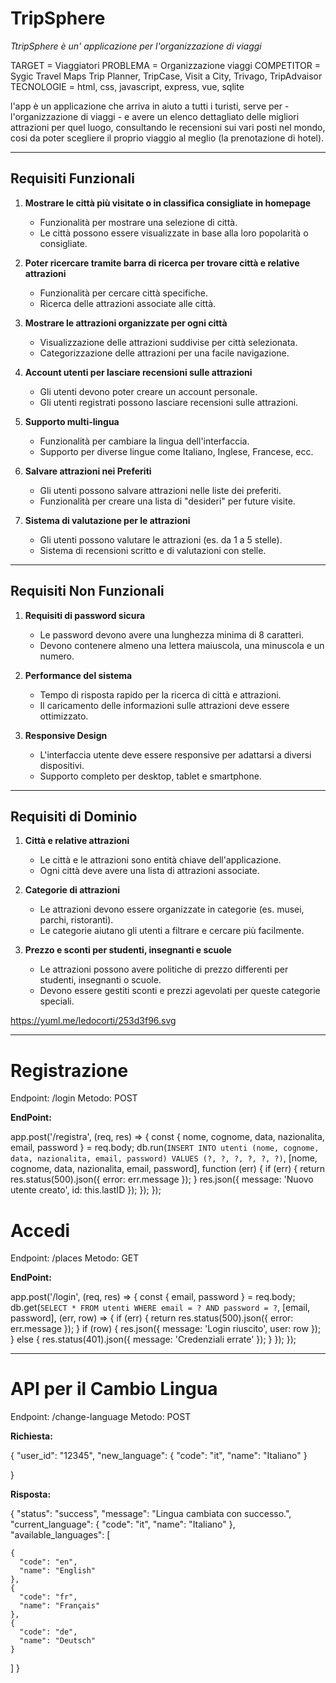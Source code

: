 # TripSphere

*TtripSphere è un' applicazione per l'organizzazione di viaggi* 

TARGET = Viaggiatori
PROBLEMA = Organizzazione viaggi
COMPETITOR = Sygic Travel Maps Trip Planner, TripCase, Visit a City, Trivago, TripAdvaisor
TECNOLOGIE = html, css, javascript, express, vue, sqlite

l'app è un applicazione che arriva in aiuto a tutti i turisti, serve per - l'organizzazione di viaggi - e avere un elenco dettagliato delle migliori attrazioni per quel luogo, consultando le recensioni sui vari posti nel mondo, cosi da poter scegliere il proprio viaggio al meglio (la prenotazione di hotel).

------------------------------------------

## Requisiti Funzionali

1. **Mostrare le città più visitate o in classifica consigliate in homepage**
   - Funzionalità per mostrare una selezione di città.
   - Le città possono essere visualizzate in base alla loro popolarità o consigliate.

2. **Poter ricercare tramite barra di ricerca per trovare città e relative attrazioni**
   - Funzionalità per cercare città specifiche.
   - Ricerca delle attrazioni associate alle città.

3. **Mostrare le attrazioni organizzate per ogni città**
   - Visualizzazione delle attrazioni suddivise per città selezionata.
   - Categorizzazione delle attrazioni per una facile navigazione.

4. **Account utenti per lasciare recensioni sulle attrazioni**
   - Gli utenti devono poter creare un account personale.
   - Gli utenti registrati possono lasciare recensioni sulle attrazioni.

5. **Supporto multi-lingua**
   - Funzionalità per cambiare la lingua dell'interfaccia.
   - Supporto per diverse lingue come Italiano, Inglese, Francese, ecc.

6. **Salvare attrazioni nei Preferiti**
   - Gli utenti possono salvare attrazioni nelle liste dei preferiti.
   - Funzionalità per creare una lista di "desideri" per future visite.

7. **Sistema di valutazione per le attrazioni**
   - Gli utenti possono valutare le attrazioni (es. da 1 a 5 stelle).
   - Sistema di recensioni scritto e di valutazioni con stelle.

---

## Requisiti Non Funzionali

1. **Requisiti di password sicura**
   - Le password devono avere una lunghezza minima di 8 caratteri.
   - Devono contenere almeno una lettera maiuscola, una minuscola e un numero.

2. **Performance del sistema**
   - Tempo di risposta rapido per la ricerca di città e attrazioni.
   - Il caricamento delle informazioni sulle attrazioni deve essere ottimizzato.

3. **Responsive Design**
   - L'interfaccia utente deve essere responsive per adattarsi a diversi dispositivi.
   - Supporto completo per desktop, tablet e smartphone.

---

## Requisiti di Dominio

1. **Città e relative attrazioni**
   - Le città e le attrazioni sono entità chiave dell'applicazione.
   - Ogni città deve avere una lista di attrazioni associate.

2. **Categorie di attrazioni**
   - Le attrazioni devono essere organizzate in categorie (es. musei, parchi, ristoranti).
   - Le categorie aiutano gli utenti a filtrare e cercare più facilmente.

3. **Prezzo e sconti per studenti, insegnanti e scuole**
   - Le attrazioni possono avere politiche di prezzo differenti per studenti, insegnanti o scuole.
   - Devono essere gestiti sconti e prezzi agevolati per queste categorie speciali.

https://yuml.me/ledocorti/253d3f96.svg

------------------------------------------



# Registrazione
Endpoint: /login
Metodo: POST

**EndPoint:**

app.post('/registra', (req, res) => {
    const { nome, cognome, data, nazionalita, email, password } = req.body;
    db.run(`INSERT INTO utenti (nome, cognome, data, nazionalita, email, password) VALUES (?, ?, ?, ?, ?, ?)`,
        [nome, cognome, data, nazionalita, email, password],
        function (err) {
            if (err) {
                return res.status(500).json({ error: err.message });
            }
            res.json({ message: 'Nuovo utente creato', id: this.lastID });
        });
});



# Accedi
Endpoint: /places
Metodo: GET

**EndPoint:**

app.post('/login', (req, res) => {
    const { email, password } = req.body;
    db.get(`SELECT * FROM utenti WHERE email = ? AND password = ?`, [email, password], (err, row) => {
        if (err) {
            return res.status(500).json({ error: err.message });
        }
        if (row) {
            res.json({ message: 'Login riuscito', user: row });
        } else {
            res.status(401).json({ message: 'Credenziali errate' });
        }
    });
});

-------------------------------------------------------------------------------------------------------------------




# API per il Cambio Lingua
Endpoint: /change-language
Metodo: POST

**Richiesta:**

{
  "user_id": "12345",
  "new_language": {
    "code": "it",
    "name": "Italiano"
  }

}

**Risposta:**

{
  "status": "success",
  "message": "Lingua cambiata con successo.",
  "current_language": {
    "code": "it",
    "name": "Italiano"
  },
  "available_languages": [
  
    {
      "code": "en",
      "name": "English"
    },
    {
      "code": "fr",
      "name": "Français"
    },
    {
      "code": "de",
      "name": "Deutsch"
    }
  ]
}
